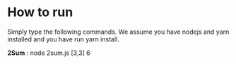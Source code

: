 # How to run 
Simply type the following commands. We assume you have nodejs and yarn installed and you have run yarn install.

**2Sum** : node 2sum.js [3,3] 6
